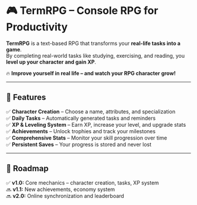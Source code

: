 # 🎮 TermRPG – Console RPG for Productivity  

**TermRPG** is a text-based RPG that transforms your **real-life tasks into a game**.  
By completing real-world tasks like studying, exercising, and reading, you **level up your character and gain XP**.  

🔥 **Improve yourself in real life – and watch your RPG character grow!**  

---

## 🚀 Features  

✅ **Character Creation** – Choose a name, attributes, and specialization  
✅ **Daily Tasks** – Automatically generated tasks and reminders  
✅ **XP & Leveling System** – Earn XP, increase your level, and upgrade stats  
✅ **Achievements** – Unlock trophies and track your milestones  
✅ **Comprehensive Stats** – Monitor your skill progression over time  
✅ **Persistent Saves** – Your progress is stored and never lost  

---

## 🎯 Roadmap  

✅ **v1.0:** Core mechanics – character creation, tasks, XP system  
🔜 **v1.1:** New achievements, economy system    
🔜 **v2.0:** Online synchronization and leaderboard  